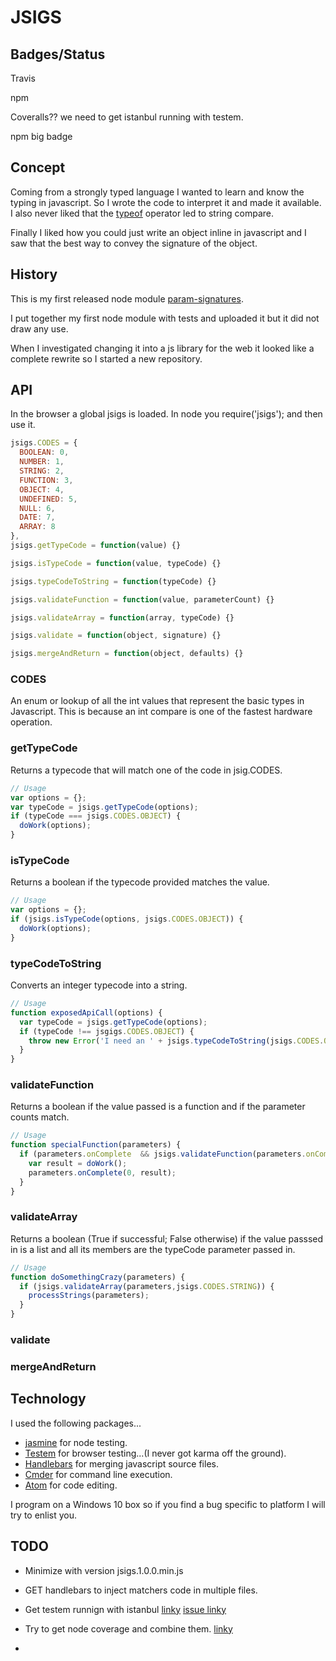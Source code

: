 
# JSIGS

## Badges/Status

Travis

npm

Coveralls?? we need to get istanbul running with testem.

npm big badge

## Concept

Coming from a strongly typed language I wanted to learn and know the typing in javascript.  So I wrote the code to interpret it and made it available.
I also never liked that the [typeof](https://developer.mozilla.org/en-US/docs/Web/JavaScript/Reference/Operators/typeof) operator led to string compare.

Finally I liked how you could just write an object inline in javascript and I saw that the best way to convey the signature of the object.

## History

This is my first released node module [param-signatures](https://www.npmjs.com/package/param-signatures).

I put together my first node module with tests and uploaded it but it did not draw any use.

When I investigated changing it into a js library for the web it looked like a complete rewrite so I started a new repository.

## API

In the browser a global jsigs is loaded.
In node you require('jsigs'); and then use it.

```javascript
jsigs.CODES = {
  BOOLEAN: 0,
  NUMBER: 1,
  STRING: 2,
  FUNCTION: 3,
  OBJECT: 4,
  UNDEFINED: 5,
  NULL: 6,
  DATE: 7,
  ARRAY: 8  
},
jsigs.getTypeCode = function(value) {}

jsigs.isTypeCode = function(value, typeCode) {}

jsigs.typeCodeToString = function(typeCode) {}

jsigs.validateFunction = function(value, parameterCount) {}

jsigs.validateArray = function(array, typeCode) {}

jsigs.validate = function(object, signature) {}

jsigs.mergeAndReturn = function(object, defaults) {}
```

### CODES

An enum or lookup of all the int values that represent the basic types in Javascript.  This is because an int compare is one of the fastest hardware operation.

### getTypeCode

Returns a typecode that will match one of the code in jsig.CODES.

```javascript
// Usage
var options = {};
var typeCode = jsigs.getTypeCode(options);
if (typeCode === jsigs.CODES.OBJECT) {
  doWork(options);
}
```
### isTypeCode

Returns a boolean if the typecode provided matches the value.

```javascript
// Usage
var options = {};
if (jsigs.isTypeCode(options, jsigs.CODES.OBJECT)) {
  doWork(options);
}
```

### typeCodeToString

Converts an integer typecode into a string.

```javascript
// Usage
function exposedApiCall(options) {
  var typeCode = jsigs.getTypeCode(options);
  if (typeCode !== jsgigs.CODES.OBJECT) {
    throw new Error('I need an ' + jsigs.typeCodeToString(jsigs.CODES.OBJECT) + ' and you passed me a ' + jsigs.typeCodeToString(typeCode));
  }
}
```

### validateFunction

Returns a boolean if the value passed is a function and if the parameter counts match.

```javascript
// Usage
function specialFunction(parameters) {
  if (parameters.onComplete  && jsigs.validateFunction(parameters.onComplete, 2)) {
    var result = doWork();
    parameters.onComplete(0, result);
  }
}
```

### validateArray

Returns a boolean (True if successful; False otherwise) if the value passsed in is a list and all its members are the typeCode parameter passed in.

```javascript
// Usage
function doSomethingCrazy(parameters) {
  if (jsigs.validateArray(parameters,jsigs.CODES.STRING)) {
    processStrings(parameters);
  }
}
```

### validate

### mergeAndReturn

## Technology

I used the following packages...
* [jasmine](http://jasmine.github.io/) for node testing.
* [Testem](https://github.com/testem/testem) for browser testing...(I never got karma off the ground).
* [Handlebars](http://handlebarsjs.com/) for merging javascript source files.
* [Cmder](http://cmder.net) for command line execution.
* [Atom](https://atom.io/) for code editing.

I program on a Windows 10 box so if you find a bug specific to platform I will try to enlist you.

## TODO

* Minimize with version jsigs.1.0.0.min.js

* GET handlebars to inject matchers code in multiple files.

* Get testem runnign with istanbul [linky](https://github.com/testem/testem/tree/master/examples/coverage_istanbul)
[issue linky](https://github.com/testem/testem/issues/229)

* Try to get node coverage and combine them.
[linky](https://github.com/gotwarlost/istanbul/issues/97)

*
